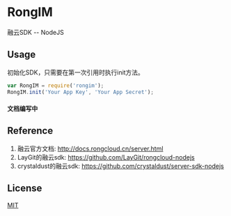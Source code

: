# RongIM
融云SDK -- NodeJS

## Usage

初始化SDK，只需要在第一次引用时执行init方法。
```js
var RongIM = require('rongim');
RongIM.init('Your App Key', 'Your App Secret');
```

#### 文档编写中

## Reference

  1. 融云官方文档: <http://docs.rongcloud.cn/server.html>
  2. LayGit的融云sdk: <https://github.com/LayGit/rongcloud-nodejs>
  3. crystaldust的融云sdk: <https://github.com/crystaldust/server-sdk-nodejs>

## License

  [MIT](LICENSE)
